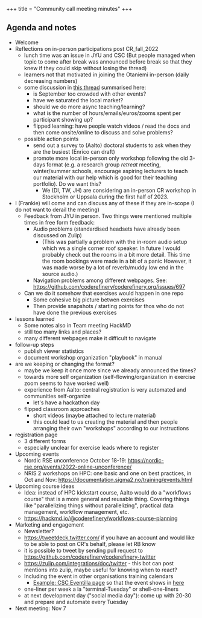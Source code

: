 +++
title = "Community call meeting minutes"
+++

## Agenda and notes

- Welcome
- Reflections on in-person participations post CR_fall_2022
    - lunch time was an issue in JYU and CSC (But people managed when topic to come after break was announced before break so that they knew if they could skip without losing the thread)
    - learners not that motivated in joining the Otaniemi in-person (daily decreasing numbers)
    - some discussion in [this thread](https://coderefinery.zulipchat.com/#narrow/stream/316508-tools-workshop/topic/otaniemi.20in-person) summarised here:
        -  is September too crowded with other events?
        -  have we saturated the local market?
        -  should we do more async teaching/learning?
        -  what is the number of hours/emails/euros/zooms spent per participant showing up?
        -   flipped learning: have people watch videos / read the docs and then come onsite/online to discuss and solve problems?
    - possible action points
        - send out a survey to (Aalto) doctoral students to ask when they are the busiest (Enrico can draft)
        - promote more local in-person only workshop following the old 3-days format (e.g. a research group *retreat* meeting, winter/summer schools, encourage aspiring lecturers to teach our material with our help which is good for their teaching portfolio). Do we want this?
          - We (DI, TW, JH) are considering an in-person CR workshop in Stockholm or Uppsala during the first half of 2023.
 - I (Frankie) will come and can discuss any of these if they are in-scope (I do not want to derail the meeting)
    - Feedback from JYU in person. Two things were mentioned multiple times in free form feedback:
        - Audio problems (standardised headsets have already been discussed on Zulip)
          - (This was partially a problem with the in-room audio setup which ws a single corner roof speaker. In future I would probably check out the rooms in a bit more detail. This time the room bookings were made in a bit of a panic However, it was made worse by a lot of reverb/muddy low end in the source audio.)
        - Navigation problems among different webpages. See: https://github.com/coderefinery/coderefinery.org/issues/697
    - Can we do it somehow that exercises would happen in one repo
      - Some cohesive big picture betwen exercises
      - Then provide snapshots / starting points for thos who do not have done the previous exercises
  - lessons learned
    - Some notes also in Team meeting HackMD
    - still too many links and places?
    - many different webpages make it difficult to navigate
  - follow-up steps
    - publish viewer statistics
    - document workshop organization "playbook" in manual
  - are we keeping or changing the format?
    - maybe we keep it once more since we already announced the times? 
    - towards more self organization (self-flowing/organization in exercise zoom seems to have worked well)
    - experience from Aalto: central registration is very automated and communities self-organize
      - let's have a hackathon day 
    - flipped classroom approaches
      - short videos (maybe attached to lecture material)
      - this could lead to us creating the material and then people arranging their own "workshops" according to our instructions
  - registration page
    - 3 different forms
    - especially unclear for exercise leads where to register 
- Upcoming events
  - Nordic RSE unconference October 18-19: https://nordic-rse.org/events/2022-online-unconference/
  - NRIS 2 workshops on HPC: one basic and one on best practices, in Oct and Nov: https://documentation.sigma2.no/training/events.html
- Upcoming course ideas
  - Idea: instead of HPC kickstart course, Aalto would do a "workflows course" that is a more general and reusable thing.  Covering things like "parallelizing things without parallelizing", practical data management, workflow management, etc.
  - https://hackmd.io/@coderefinery/workflows-course-planning
- Marketing and engagement
  - Newsletter? 
  - https://tweetdeck.twitter.com/ if you have an account and would like to be able to post on CR's behalf, please let RB know
  - it is possible to tweet by sending pull request to https://github.com/coderefinery/coderefinery-twitter
  - https://zulip.com/integrations/doc/twitter - this bot can post mentions into zulip, maybe useful for knowing when to react?
  - Including the event in other organisations training calendars
      - [Example: CSC Eventilla page](https://ssl.eventilla.com/event/7eXYL) so that the event shows in [here](https://www.csc.fi/en/training)
  - one-liner per week a la "terminal-Tuesday" or shell-one-liners
  - at next development day ("social media day"): come up with 20-30 and prepare and automate every Tuesday
- Next meeting: Nov 7

